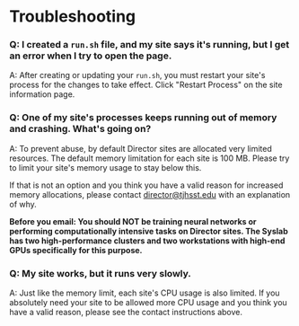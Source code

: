 # Troubleshooting

### Q: I created a `run.sh` file, and my site says it's running, but I get an error when I try to open the page.

A: After creating or updating your `run.sh`, you must restart your site's process for the changes to take effect. Click "Restart Process" on the site information page.

### Q: One of my site's processes keeps running out of memory and crashing. What's going on?

A: To prevent abuse, by default Director sites are allocated very limited resources. The default memory limitation for each site is 100 MB. Please try to limit your site's memory usage to stay below this.

If that is not an option and you think you have a valid reason for increased memory allocations, please contact <director@tjhsst.edu> with an explanation of why.

**Before you email: You should NOT be training neural networks or performing computationally intensive tasks on Director sites. The Syslab has two high-performance clusters and two workstations with high-end GPUs specifically for this purpose.**

### Q: My site works, but it runs very slowly.

A: Just like the memory limit, each site's CPU usage is also limited. If you absolutely need your site to be allowed more CPU usage and you think you have a valid reason, please see the contact instructions above.
